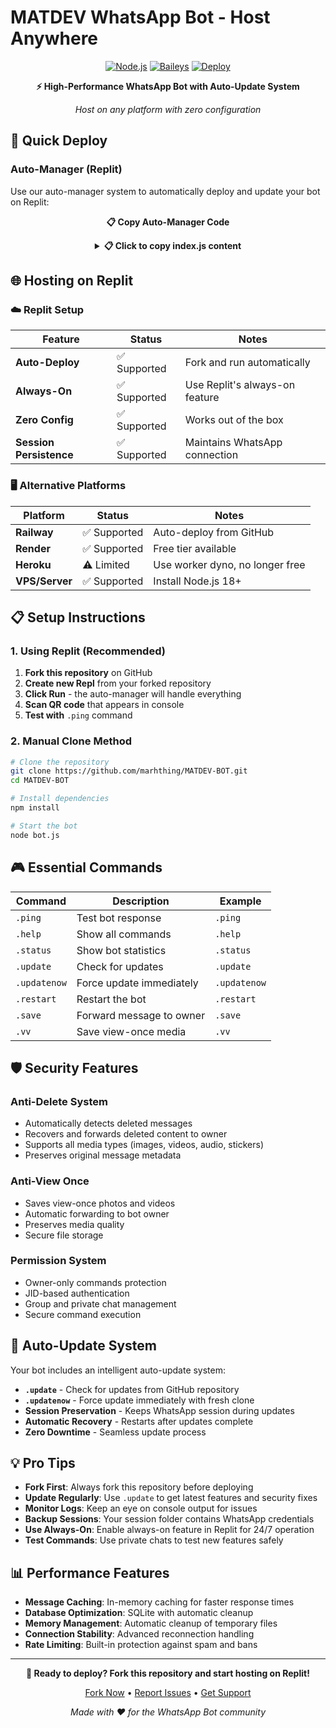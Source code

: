 
# MATDEV WhatsApp Bot - Host Anywhere

<div align="center">

[![Node.js](https://img.shields.io/badge/Node.js-18+-brightgreen.svg)](https://nodejs.org/)
[![Baileys](https://img.shields.io/badge/Baileys-Latest-blue.svg)](https://github.com/WhiskeySockets/Baileys)
[![Deploy](https://img.shields.io/badge/Deploy-One--Click-success.svg)]()

**⚡ High-Performance WhatsApp Bot with Auto-Update System**

*Host on any platform with zero configuration*

</div>

## 🚀 Quick Deploy

### Auto-Manager (Replit)
Use our auto-manager system to automatically deploy and update your bot on Replit:

<div align="center">

**📋 Copy Auto-Manager Code**

<details>
<summary><strong>📋 Click to copy index.js content</strong></summary>

```javascript
const { spawn, spawnSync } = require('child_process');
const { existsSync } = require('fs');

console.log('🎯 MATDEV Bot Auto-Manager');
console.log('📍 Working in:', __dirname);

// Your GitHub repository
const GITHUB_REPO = 'https://github.com/marhthing/MATDEV-BOT.git';

// Check if this is an initial setup, restart, or forced update
const isInitialSetup = !existsSync('bot.js') || !existsSync('config.js') || !existsSync('package.json');
const isForcedUpdate = existsSync('.update_flag.json');

if (isInitialSetup || isForcedUpdate) {
    if (isForcedUpdate) {
        console.log('🔄 Forced update detected - recloning from GitHub...');
    } else {
        console.log('🔧 Initial setup detected - cloning from GitHub...');
    }
    cloneAndSetup();
} else {
    console.log('🚀 Starting MATDEV bot...');
    startBot();
}

function cloneAndSetup() {
    console.log('📥 Cloning bot from GitHub...');
    console.log('🔗 Repository:', GITHUB_REPO);

    // Clean workspace (preserve important files)
    console.log('🧹 Cleaning workspace (preserving session folder, .env, and config.js)...');
    spawnSync('bash', ['-c', 'find . -maxdepth 1 ! -name "." ! -name "index.js" ! -name "node_modules" ! -name "session" ! -name ".env" ! -name "config.js" -exec rm -rf {} +'], { stdio: 'inherit' });

    // Clone repository
    const cloneResult = spawnSync('git', ['clone', GITHUB_REPO, 'temp_clone'], {
        stdio: 'inherit'
    });

    if (cloneResult.error || cloneResult.status !== 0) {
        console.error('❌ Failed to clone repository!');
        console.error('Error:', cloneResult.error?.message || `Exit code: ${cloneResult.status}`);
        process.exit(1);
    }

    // Backup and move files
    console.log('📁 Moving bot files (preserving existing .env and config.js)...');
    spawnSync('bash', ['-c', 'cp .env .env.backup 2>/dev/null || true; cp config.js config.js.backup 2>/dev/null || true'], { stdio: 'inherit' });
    
    const moveResult = spawnSync('bash', ['-c', 'cp -r temp_clone/. . && rm -rf temp_clone'], {
        stdio: 'inherit'
    });
    
    spawnSync('bash', ['-c', 'mv .env.backup .env 2>/dev/null || true; mv config.js.backup config.js 2>/dev/null || true'], { stdio: 'inherit' });

    if (moveResult.error || moveResult.status !== 0) {
        console.error('❌ Failed to move bot files!');
        console.error('Error:', moveResult.error?.message || `Exit code: moveResult.status}`);
        process.exit(1);
    }

    console.log('✅ Bot files moved successfully!');

    // Find entry point
    let entryPoint = findEntryPoint();
    if (!entryPoint) {
        console.error('❌ No bot entry point found!');
        process.exit(1);
    }
    console.log(`✅ Found bot entry point: ${entryPoint}`);

    // Install dependencies
    if (existsSync('package.json')) {
        console.log('📦 Installing dependencies...');
        const installResult = spawnSync('npm', ['install'], {
            stdio: 'inherit'
        });

        if (installResult.error || installResult.status !== 0) {
            console.error('❌ Failed to install dependencies');
            process.exit(1);
        }
        console.log('✅ Dependencies installed!');
    }

    // Start the bot
    startBot(entryPoint);
}

function findEntryPoint() {
    const possibleEntryPoints = ['bot.js', 'app.js', 'main.js', 'src/index.js'];
    
    for (const file of possibleEntryPoints) {
        if (existsSync(file)) {
            return file;
        }
    }

    // Check package.json for main field
    if (existsSync('package.json')) {
        try {
            const packageJson = JSON.parse(require('fs').readFileSync('package.json', 'utf8'));
            if (packageJson.main && existsSync(packageJson.main)) {
                return packageJson.main;
            }
        } catch (err) {
            console.log('⚠️ Could not read package.json main field');
        }
    }

    return null;
}

function startBot(entryPoint = 'bot.js') {
    console.log(`🚀 Starting bot: ${entryPoint}`);

    const botProcess = spawn('node', [entryPoint], {
        stdio: 'inherit'
    });

    let restartCount = 0;
    const maxRestarts = 5;

    botProcess.on('exit', (code, signal) => {
        console.log(`🔄 Bot exited with code ${code}, signal ${signal}`);
        
        if (signal !== 'SIGTERM' && signal !== 'SIGINT') {
            if (code === 0) {
                console.log(`🔄 Restarting bot as requested...`);
                setTimeout(() => startBot(entryPoint), 2000);
            } else {
                // Check for update requests
                const isInitialSetup = !existsSync('bot.js') || !existsSync('config.js') || !existsSync('package.json');
                const isForcedUpdate = existsSync('.update_flag.json');
                
                if (isInitialSetup || isForcedUpdate) {
                    console.log('🔄 Update triggered - initiating recloning process...');
                    cloneAndSetup();
                    return;
                }
                
                restartCount++;
                if (restartCount <= maxRestarts) {
                    console.log(`🔄 Restarting bot after crash... (${restartCount}/${maxRestarts})`);
                    setTimeout(() => startBot(entryPoint), 2000);
                } else {
                    console.error('❌ Too many crash restarts, stopping');
                    process.exit(1);
                }
            }
        } else {
            console.log('🛑 Bot stopped by manager');
        }
    });

    botProcess.on('error', (error) => {
        console.error('❌ Bot start error:', error.message);
    });

    // Handle process signals
    process.on('SIGUSR1', () => {
        console.log('🔄 Received restart signal, restarting bot...');
        botProcess.kill('SIGTERM');
        setTimeout(() => startBot(entryPoint), 2000);
    });

    process.on('SIGTERM', () => {
        console.log('🛑 Received shutdown signal, stopping bot...');
        botProcess.kill('SIGTERM');
        process.exit(0);
    });

    process.on('SIGINT', () => {
        console.log('🛑 Received interrupt signal, stopping bot...');
        botProcess.kill('SIGINT');
        process.exit(0);
    });

    console.log('✅ Bot manager running!');
}

// Prevent manager from exiting unexpectedly  
process.on('uncaughtException', (error) => {
    console.error('❌ Manager uncaught exception:', error);
});

process.on('unhandledRejection', (reason, promise) => {
    console.error('❌ Manager unhandled rejection:', reason);
});
```

</details>

</div>

## 🌐 Hosting on Replit

### ☁️ Replit Setup
| Feature | Status | Notes |
|---------|--------|-------|
| **Auto-Deploy** | ✅ Supported | Fork and run automatically |
| **Always-On** | ✅ Supported | Use Replit's always-on feature |
| **Zero Config** | ✅ Supported | Works out of the box |
| **Session Persistence** | ✅ Supported | Maintains WhatsApp connection |

### 🖥️ Alternative Platforms
| Platform | Status | Notes |
|----------|---------|-------|
| **Railway** | ✅ Supported | Auto-deploy from GitHub |
| **Render** | ✅ Supported | Free tier available |
| **Heroku** | ⚠️ Limited | Use worker dyno, no longer free |
| **VPS/Server** | ✅ Supported | Install Node.js 18+ |

## 📋 Setup Instructions

### 1. Using Replit (Recommended)
1. **Fork this repository** on GitHub
2. **Create new Repl** from your forked repository
3. **Click Run** - the auto-manager will handle everything
4. **Scan QR code** that appears in console
5. **Test with** `.ping` command

### 2. Manual Clone Method
```bash
# Clone the repository
git clone https://github.com/marhthing/MATDEV-BOT.git
cd MATDEV-BOT

# Install dependencies
npm install

# Start the bot
node bot.js
```

## 🎮 Essential Commands

| Command | Description | Example |
|---------|-------------|---------|
| `.ping` | Test bot response | `.ping` |
| `.help` | Show all commands | `.help` |
| `.status` | Show bot statistics | `.status` |
| `.update` | Check for updates | `.update` |
| `.updatenow` | Force update immediately | `.updatenow` |
| `.restart` | Restart the bot | `.restart` |
| `.save` | Forward message to owner | `.save` |
| `.vv` | Save view-once media | `.vv` |

## 🛡️ Security Features

### Anti-Delete System
- Automatically detects deleted messages
- Recovers and forwards deleted content to owner
- Supports all media types (images, videos, audio, stickers)
- Preserves original message metadata

### Anti-View Once
- Saves view-once photos and videos
- Automatic forwarding to bot owner
- Preserves media quality
- Secure file storage

### Permission System
- Owner-only commands protection
- JID-based authentication
- Group and private chat management
- Secure command execution

## 🤖 Auto-Update System

Your bot includes an intelligent auto-update system:

- **`.update`** - Check for updates from GitHub repository
- **`.updatenow`** - Force update immediately with fresh clone
- **Session Preservation** - Keeps WhatsApp session during updates
- **Automatic Recovery** - Restarts after updates complete
- **Zero Downtime** - Seamless update process



## 💡 Pro Tips

- **Fork First**: Always fork this repository before deploying
- **Update Regularly**: Use `.update` to get latest features and security fixes
- **Monitor Logs**: Keep an eye on console output for issues
- **Backup Sessions**: Your session folder contains WhatsApp credentials
- **Use Always-On**: Enable always-on feature in Replit for 24/7 operation
- **Test Commands**: Use private chats to test new features safely

## 📊 Performance Features

- **Message Caching**: In-memory caching for faster response times
- **Database Optimization**: SQLite with automatic cleanup
- **Memory Management**: Automatic cleanup of temporary files
- **Connection Stability**: Advanced reconnection handling
- **Rate Limiting**: Built-in protection against spam and bans

---

<div align="center">

**🚀 Ready to deploy? Fork this repository and start hosting on Replit!**

[Fork Now](https://github.com/marhthing/MATDEV-BOT/fork) • [Report Issues](https://github.com/marhthing/MATDEV-BOT/issues) • [Get Support](https://github.com/marhthing/MATDEV-BOT/discussions)

*Made with ❤️ for the WhatsApp Bot community*

</div>
